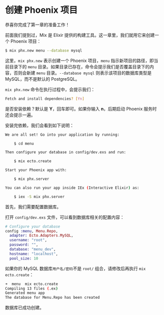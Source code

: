 # 创建 Phoenix 项目

恭喜你完成了第一章的准备工作！

前面我们提到过，Mix 是 Elixir 提供的构建工具。这一章里，我们就用它来创建一个 Phoenix 项目：

```bash
$ mix phx.new menu --database mysql
```
这里，`mix phx.new` 表示创建一个 Phoenix 项目，`menu` 指示新项目的路径，即当前目录下的 `menu` 目录。如果目录已存在，命令会提示我们是否覆盖目录下的内容，否则会新建 `menu` 目录。`--database mysql` 则表示该项目的数据库类型是 MySQL，而不是默认的 PostgreSQL。

`mix phx.new` 命令在执行过程中，会提示我们：

```bash
Fetch and install dependencies? [Yn]
```

是否安装依赖？默认是 **Y**，回车即可。如果你输入 **n**，后期启动 Phoenix 服务时还会提示一遍。

安装完依赖，我们会看到如下说明：

```bash
We are all set! Go into your application by running:

    $ cd menu

Then configure your database in config/dev.exs and run:

    $ mix ecto.create

Start your Phoenix app with:

    $ mix phx.server

You can also run your app inside IEx (Interactive Elixir) as:

    $ iex -S mix phx.server
```
首先，我们需要配置数据库。

打开 `config/dev.exs` 文件，可以看到数据库相关的配置内容：

```elixir
# Configure your database
config :menu, Menu.Repo,
  adapter: Ecto.Adapters.MySQL,
  username: "root",
  password: "",
  database: "menu_dev",
  hostname: "localhost",
  pool_size: 10
```
如果你的 MySQL 数据库`用户名/密码`不是 `root/` 组合，请修改后再执行 `mix ecto.create`：

```sh
➜  menu  mix ecto.create                    
Compiling 13 files (.ex)                    
Generated menu app                          
The database for Menu.Repo has been created 
```
数据库已成功创建。
